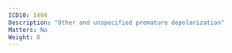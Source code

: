 ```yaml
---
ICD10: I494
Description: "Other and unspecified premature depolarization"
Matters: No
Weight: 0
---
```


